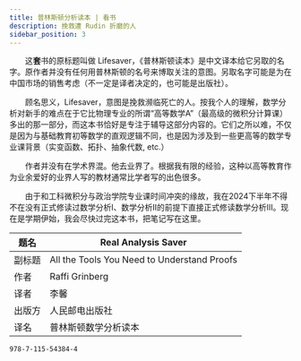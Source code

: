 ```yaml
---
title: 普林斯顿分析读本 | 看书
description: 挽救遭 Rudin 折磨的人
sidebar_position: 3
---
```


&#8195;&#8195;这**套**书的原标题叫做 Lifesaver，《普林斯顿读本》是中文译本给它另取的名字。原作者并没有任何用普林斯顿的名号来博取关注的意图。另取名字可能是为在中国市场的销售考虑（不一定是译者决定的，也可能是出版社）。

&#8195;&#8195;顾名思义，Lifesaver，意图是挽救濒临死亡的人。按我个人的理解，数学分析对新手的难点在于它比物理专业的所谓“高等数学A”（最高级的微积分计算课）多出的那一部分，而这本书恰好是专注于辅导这部分内容的。它们之所以难，不仅是因为与基础教育初等数学的直观逻辑不同，也是因为涉及到一些更高等的数学专业课背景（实变函数、拓扑、抽象代数, etc.）

&#8195;&#8195;作者并没有在学术界混。他去业界了。根据我有限的经验，这种以高等教育作为业余爱好的业界人写的教材通常比学者写的出色很多。

&#8195;&#8195;由于和工科微积分与政治学院专业课时间冲突的缘故，我在2024下半年不得不在没有正式修读过数学分析I、数学分析II的前提下直接正式修读数学分析III。现在是学期伊始，我会尽快过完这本书，把笔记写在这里。

| 题名 | Real Analysis Saver |
|---|---|
| 副标题 | All the Tools You Need to Understand Proofs | 
| 作者 | Raffi Grinberg |
| 译者 | 李馨 |
| 出版方 | 人民邮电出版社 |
| 译名 | 普林斯顿数学分析读本 |

```text title="ISBN"
978-7-115-54384-4
```

